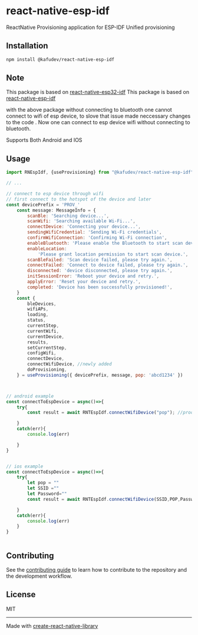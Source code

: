 # react-native-esp-idf

ReactNative Provisioning application for ESP-IDF Unified provisioning

## Installation

```sh
npm install @kafudev/react-native-esp-idf
```

## Note
This package is based on [react-native-esp32-idf](https://www.npmjs.com/package/react-native-esp32-idf)
This package is based on [react-native-esp-idf](https://www.npmjs.com/package/react-native-esp-idf)

with the above package without connecting to bluetooth one cannot connect to wifi of esp device, to slove that issue made neccessary changes to the code .
Now one can connect to esp device wifi without connecting to bluetooth.

Supports Both Android and IOS


## Usage

```js
import RNEspIdf, {useProvisioning} from "@kafudev/react-native-esp-idf";

// ...

// connect to esp device through wifi
// first connect to the hotspot of the device and later
const devicePrefix = 'PROV_'
	const message: MessageInfo = {
		scanBle: 'Searching device...',
		scanWifi: 'Searching available Wi-Fi...',
		connectDevice: 'Connecting your device...',
		sendingWifiCredential: 'Sending Wi-Fi credentials',
		confirmWifiConnection: 'Confirming Wi-Fi connection',
		enableBluetooth: 'Please enable the Bluetooth to start scan device.',
		enableLocation:
			'Please grant location permission to start scan device.',
		scanBleFailed: 'Scan device failed, please try again.',
		connectFailed: 'Connect to device failed, please try again.',
		disconnected: 'device disconnected, please try again.',
		initSessionError: 'Reboot your device and retry.',
		applyError: 'Reset your device and retry.',
		completed: 'Device has been successfully provisioned!',
	}
	const {
		bleDevices,
		wifiAPs,
		loading,
		status,
		currentStep,
		currentWifi,
		currentDevice,
		results,
		setCurrentStep,
		configWifi,
		connectDevice,
		connectWifiDevice, //newly added
		doProvisioning,
	} = useProvisioning({ devicePrefix, message, pop: 'abcd1234' })



// android example
const connectToEspDevice = async()=>{
    try{
        const result = await RNTEspIdf.connectWifiDevice("pop"); //proof of possession

    }
    catch(err){
        console.log(err)

    }
}


// ios example
const connectToEspDevice = async()=>{
	try{
		let pop = ""
		let SSID =""
		let Password=""
		const result = await RNTEspIdf.connectWifiDevice(SSID,POP,Password)

	}
	catch(err){
		console.log(err)
	}
}



```

## Contributing

See the [contributing guide](CONTRIBUTING.md) to learn how to contribute to the repository and the development workflow.

## License

MIT

---

Made with [create-react-native-library](https://github.com/callstack/react-native-builder-bob)
